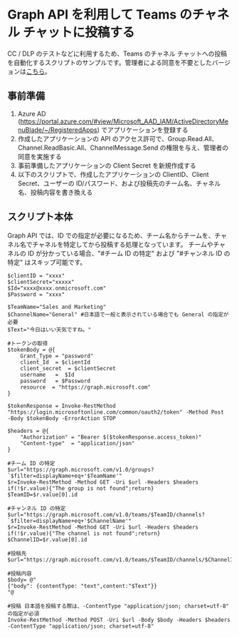 # Graph API を利用して Teams のチャネル チャットに投稿する
CC / DLP のテストなどに利用するため、Teams のチャネル チャットへの投稿を自動化するスクリプトのサンプルです。管理者による同意を不要としたバージョンは[こちら](https://github.com/YoshihiroIchinose/E5Comp/blob/main/PostTeamsMessage2.md)。

## 事前準備
1. Azure AD (https://portal.azure.com/#view/Microsoft_AAD_IAM/ActiveDirectoryMenuBlade/~/RegisteredApps) でアプリケーションを登録する
2. 作成したアプリケーションの API のアクセス許可で、Group.Read.All、Channel.ReadBasic.All、ChannelMessage.Send の権限を与え、管理者の同意を実施する
3. 事前準備したアプリケーションの Client Secret を新規作成する
4. 以下のスクリプトで、作成したアプリケーションの ClientID、Client Secret、ユーザーの ID/パスワード、および投稿先のチーム名、チャネル名、投稿内容を書き換える
## スクリプト本体
Graph API では、ID での指定が必要になるため、チーム名からチームを、チャネル名でチャネルを特定してから投稿する処理となっています。
チームやチャネルの ID が分かっている場合、"#チーム ID の特定" および "#チャンネル ID の特定" はスキップ可能です。

````
$clientID = "xxxx"
$clientSecret="xxxxx"
$Id="xxxx@xxxx.onmicrosoft.com"
$Password = "xxxx"

$TeamName="Sales and Marketing"
$ChannelName="General" #日本語で一般と表示されている場合でも General の指定が必要
$Text="今日はいい天気ですね。"

#トークンの取得
$tokenBody = @{  
    Grant_Type = "password"
    client_Id  = $clientId
    client_secret  = $clientSecret
    username   =  $Id
    password   = $Password
    resource  = "https://graph.microsoft.com"
}

$tokenResponse = Invoke-RestMethod "https://login.microsoftonline.com/common/oauth2/token" -Method Post  -Body $tokenBody -ErrorAction STOP

$headers = @{
    "Authorization" = "Bearer $($tokenResponse.access_token)"
    "Content-type"  = "application/json"
}

#チーム ID の特定
$url="https://graph.microsoft.com/v1.0/groups?`$filter=displayName+eq+'$TeamName'"
$r=Invoke-RestMethod -Method GET -Uri $url -Headers $headers
if(!$r.value){"The group is not found";return}
$TeamID=$r.value[0].id

#チャンネル ID の特定
$url="https://graph.microsoft.com/v1.0/teams/$TeamID/channels?`$filter=displayName+eq+'$ChannelName'"
$r=Invoke-RestMethod -Method GET -Uri $url -Headers $headers
if(!$r.value){"The channel is not found";return}
$ChannelID=$r.value[0].id

#投稿先
$url="https://graph.microsoft.com/v1.0/teams/$TeamID/channels/$ChannelID/messages"

#投稿内容
$body= @"
{"body": {contentType: "text",content:"$Text"}}
"@

#投稿 日本語を投稿する際は、-ContentType "application/json; charset=utf-8" の指定が必須
Invoke-RestMethod -Method POST -Uri $url -Body $body -Headers $headers -ContentType "application/json; charset=utf-8"
````
